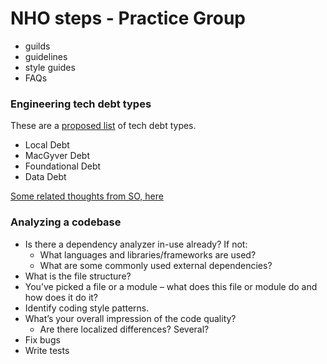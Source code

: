 # NHO steps - Practice Group

* guilds
* guidelines
* style guides
* FAQs


### Engineering tech debt types

These are a [proposed list](https://technology.riotgames.com/news/taxonomy-tech-debt) of tech debt types.

* Local Debt
* MacGyver Debt
* Foundational Debt
* Data Debt

[Some related thoughts from SO, here](https://stackoverflow.blog/2019/09/05/they-didnt-teach-us-this-a-crash-course-for-your-first-job-in-software/?cb=1)

### Analyzing a codebase

* Is there a dependency analyzer in-use already? If not:
  * What languages and libraries/frameworks are used?
  * What are some commonly used external dependencies?
* What is the file structure?
* You’ve picked a file or a module – what does this file or module do and how does it do it?
* Identify coding style patterns.
* What’s your overall impression of the code quality?
  * Are there localized differences?  Several?
* Fix bugs
* Write tests